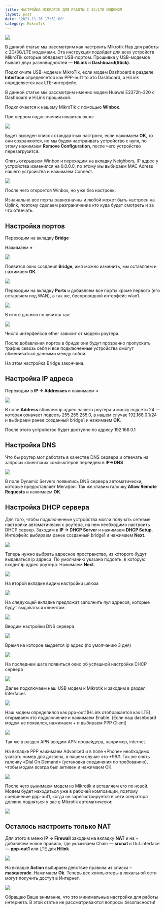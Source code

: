 ```yaml
---
title: НАСТРОЙКА MIKROTIK ДЛЯ РАБОТЫ С 3G/LTE МОДЕМОМ
layout: post
date: '2021-11-26 17:51:00'
category: MikroTik
---
```


![](/assets/2021-11-26-nastrojka-mikrotik-dlya-raboty-s-3g-lte-modemom/01.jpg)

В данной статье мы рассмотрим как настроить Mikrotik Hap для работы с 2G/3G/LTE   модемами. Эта инструкция подойдет для всех устройств MikroTik которые обладают USB-портом. Прошивка у USB-модемов бывает двух разновидностей — **HiLink** и **Dashboard(Stick)**.

Подключите USB-модем к MikroTik, если модем Dashboard в разделе **Interface** определяется как PPP-out1 то это Dashboard, а HiLink определяется как LTE-интерфейс.

В данной статье мы рассмотрим именно модем Huawei E3372h-320 с Dashboard и HiLink прошивкой.

Подключается к нашему MikroTik с помощью **Winbox**.

При первом подключении появится окно:

![](/assets/2021-11-26-nastrojka-mikrotik-dlya-raboty-s-3g-lte-modemom/02.jpg)

Будет выведен список стандартных настроек, если нажимаем **ОК**, то они сохраняются, но мы будем настраивать устройство с нуля, по этому нажимаем **Remove Configuration**, после чего устройство перезагрузится.

Опять открываем Winbox и переходим на вкладку Neighbors, IP адрес у устройства изменился на 0.0.0.0, по этому мы выбираем MAC Adress нашего устройства и нажимаем Connect.

![](/assets/2021-11-26-nastrojka-mikrotik-dlya-raboty-s-3g-lte-modemom/03.jpg)

После чего откроется Winbox, но уже без настроек.

Изначально все порты равнозначны и любой может быть настроен на Uplink, поэтому сделаем разграничение кто куда будет смотреть и за что отвечать.

## Настройка портов
Переходим на вкладку **Bridge**

Нажимаем **+**

![](/assets/2021-11-26-nastrojka-mikrotik-dlya-raboty-s-3g-lte-modemom/04.jpg)

Появится окно создания **Bridge**, имя можно изменить, мы оставляем и нажимаем **ОК**.

![](/assets/2021-11-26-nastrojka-mikrotik-dlya-raboty-s-3g-lte-modemom/05.jpg)

Переходим на вкладку **Ports** и добавляем все порты кроме первого (его оставляем под WAN), а так же, беспроводной интерфейс wlan1.

![](/assets/2021-11-26-nastrojka-mikrotik-dlya-raboty-s-3g-lte-modemom/06.jpg)

В итоге должно получится так:

![](/assets/2021-11-26-nastrojka-mikrotik-dlya-raboty-s-3g-lte-modemom/07.jpg)

Число интерфейсов ether зависит от модели роутера.

После добавления портов в бридж они будут прозрачно пропускать трафик сквозь себя и все подключенные устройства смогут обмениваться данными между собой.

На этом настройка Bridge закончена.
## Настройка IP адреса
Переходим в **IP -> Addresses**  и нажимаем **+**

![](/assets/2021-11-26-nastrojka-mikrotik-dlya-raboty-s-3g-lte-modemom/08.jpg)

В поле **Address** вбиваем ip адрес нашего роутера и маску подсети 24 — которая означает подсеть 255.255.255.0, в нашем случае 192.168.0.1/24 и выбираем ранее созданный bridge1 и нажимаем **ОК**.

После этого устройство будет доступно по адресу 192.168.0.1
## Настройка DNS
Что бы роутер мог работать в качестве DNS сервера и отвечать на запросы клиентских компьютеров перейдем в **IP->DNS**

![](/assets/2021-11-26-nastrojka-mikrotik-dlya-raboty-s-3g-lte-modemom/09.jpg)

В поле Dynamic Servers появились DNS сервера автоматически, которые предоставляет Мегафон. Так же ставим галочку **Allow Remote Requests** и нажимаем **OK**.
## Настройка DHCP сервера
Для того, чтобы подключенные устройства могли получать сетевые настройки автоматически с роутера, на нем необходимо настроить DHCP сервер. Заходим в **IP -> DHCP Server** и нажимаем **DHCP Setup**. Интерфейс выбираем ранее созданный bridge1 и нажимаем **Next**.

![](/assets/2021-11-26-nastrojka-mikrotik-dlya-raboty-s-3g-lte-modemom/10.jpg)

Теперь нужно выбрать адресное пространство, из которого будут выдаваться ip адреса. По умолчанию указана подсеть, в которую входит ip адрес роутера. Нажимаем **Next**.

![](/assets/2021-11-26-nastrojka-mikrotik-dlya-raboty-s-3g-lte-modemom/11.jpg)

На второй вкладке видим настройки шлюза

![](/assets/2021-11-26-nastrojka-mikrotik-dlya-raboty-s-3g-lte-modemom/12.jpg)

На следующей вкладке предложат заполнить пул адресов, которые будут выдаваться клиентам

![](/assets/2021-11-26-nastrojka-mikrotik-dlya-raboty-s-3g-lte-modemom/13.jpg)

Вводим настройки DNS сервера

![](/assets/2021-11-26-nastrojka-mikrotik-dlya-raboty-s-3g-lte-modemom/14.jpg)

Время на которое выдается ip адрес (по умолчанию 3 дня)

![](/assets/2021-11-26-nastrojka-mikrotik-dlya-raboty-s-3g-lte-modemom/15.jpg)

На последнем шаге появиться окно об успешной настройки DHCP сервера

![](/assets/2021-11-26-nastrojka-mikrotik-dlya-raboty-s-3g-lte-modemom/16.jpg)

Далее подключаем наш USB модем к Mikrotik и заходим в раздел Interfaces

![](/assets/2021-11-26-nastrojka-mikrotik-dlya-raboty-s-3g-lte-modemom/17.jpg)

Наш модем определился как ppp-out1(HiLink отображается как LTE), открываем это подключение и нажимаем Enable. (Если наш dashboard модем не появился, нажимаем + и выбираем PPP Client)

![](/assets/2021-11-26-nastrojka-mikrotik-dlya-raboty-s-3g-lte-modemom/18.jpg)

Так же в раздел APN вводим APN провайдера, например, internet.

На вкладке PPP нажимаем Advanced и в поле «Phone» необходимо указать номер для дозвона, в нашем случае это *99#. Так же снять галочку «Dial On Demand» (установка соединения по требованию), чтобы модем всегда был активен и нажимаем ОК.

![](/assets/2021-11-26-nastrojka-mikrotik-dlya-raboty-s-3g-lte-modemom/19.jpg)

После чего вынимаем модем из Mikrotik и вставляем его по новой. Модем будет находиться уже в рабочей композиции, поэтому соединение ppp-out1, когда он зарегистрируется в сети оператора должно подняться у вас в Mikrotik автоматически:

![](/assets/2021-11-26-nastrojka-mikrotik-dlya-raboty-s-3g-lte-modemom/20.jpg)
## Осталось настроить только NAT
Для этого в меню **IP -> Firewall** заходим на вкладку **NAT** и на + добавляем новое правило, где указываем Chain — **srcnat** и Out.interface — **ppp-out1** или LTE для **Hilink**

![](/assets/2021-11-26-nastrojka-mikrotik-dlya-raboty-s-3g-lte-modemom/21.jpg)

На вкладке **Action** выбираем действие правила из списка – **masquerade**. Нажимаем **Ok**. Теперь все компьютеры в локальной сети могут получить доступ в Интернет.

![](/assets/2021-11-26-nastrojka-mikrotik-dlya-raboty-s-3g-lte-modemom/22.jpg)

Обращаю Ваше внимание, что  это минимальные настройки для работы интернета. В этой статье не рассматриваются вопросы безопасности!
